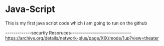 # Java-Script
This is my first java script code which i am going to run on the github

-------------securtiy Resoruces------------------------------
https://archive.org/details/network-plus/page/XIX/mode/1up?view=theater
